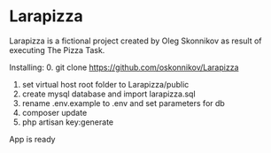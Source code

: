 # Larapizza
Larapizza is a fictional project created by Oleg Skonnikov as result of executing The Pizza Task.

Installing:
0. git clone https://github.com/oskonnikov/Larapizza
1. set virtual host root folder to Larapizza/public
2. create mysql database and import larapizza.sql
3. rename .env.example to .env and set parameters for db
4. composer update
5. php artisan key:generate

App is ready